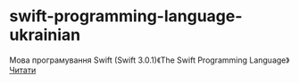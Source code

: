 # swift-programming-language-ukrainian
Мова програмування Swift (Swift 3.0.1)《The Swift Programming Language》
[Читати](epub/OEBPS/nav.html)

